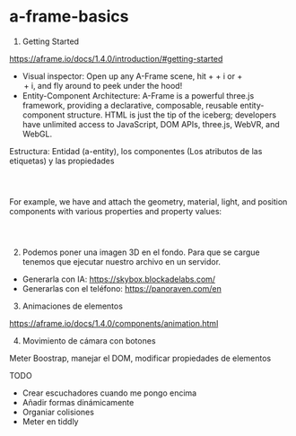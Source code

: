 # a-frame-basics

1. Getting Started

https://aframe.io/docs/1.4.0/introduction/#getting-started

- Visual inspector: Open up any A-Frame scene, hit <ctrl> + <alt> + i or <ctrl> + <option> + i, and fly around to peek under the hood!
- Entity-Component Architecture: A-Frame is a powerful three.js framework, providing a declarative, composable, reusable entity-component structure. HTML is just the tip of the iceberg; developers have unlimited access to JavaScript, DOM APIs, three.js, WebVR, and WebGL.

Estructura: Entidad (a-entity), los componentes (Los atributos de las etiquetas) y las propiedades

<code>
<a-entity ${componentName}="${propertyName1}: ${propertyValue1}; ${propertyName2}: ${propertyValue2}">
</code>

For example, we have <a-entity> and attach the geometry, material, light, and position components with various properties and property values:

<code>
<a-entity geometry="primitive: sphere; radius: 1.5"
          light="type: point; color: white; intensity: 2"
          material="color: white; shader: flat; src: glow.jpg"
          position="0 0 -5"></a-entity>
</code>

2. Podemos poner una imagen 3D en el fondo. Para que se cargue tenemos que ejecutar nuestro archivo en un servidor.

- Generarla con IA: https://skybox.blockadelabs.com/
- Generarlas con el teléfono: https://panoraven.com/en

3. Animaciones de elementos

https://aframe.io/docs/1.4.0/components/animation.html

4. Movimiento de cámara con botones

Meter Boostrap, manejar el DOM, modificar propiedades de elementos

TODO

- Crear escuchadores cuando me pongo encima
- Añadir formas dinámicamente
- Organiar colisiones
- Meter en tiddly

